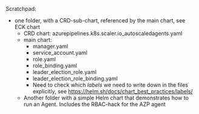 Scratchpad:

- one folder, with a CRD-sub-chart, referenced by the main chart, see ECK chart
    - CRD chart: azurepipelines.k8s.scaler.io_autoscaledagents.yaml
    - main chart:
        - manager.yaml
        - service_account.yaml
        - role.yaml
        - role_binding.yaml
        - leader_election_role.yaml
        - leader_election_role_binding.yaml
        - Need to check which _labels_ we need to write down in the files explicitly,
          see https://helm.sh/docs/chart_best_practices/labels/
    - Another folder with a simple Helm chart that demonstrates how to run an Agent. Includes the RBAC-hack for the AZP
      agent
